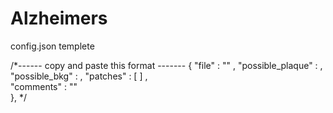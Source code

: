 # Alzheimers
config.json templete

/*------ copy and paste this format -------
   {
     "file"            : ""     ,
     "possible_plaque" :    ,
     "possible_bkg"    :    ,
     "patches"         : [
                         ]   ,    
     "comments"        : ""       
   },
*/
